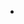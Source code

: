 <script setup>
import Post from "./Post.vue";
import { data as posts } from "./posts.data.js";
</script>

<style module="s">
.posts {
  display: grid;
  row-gap: 1rem;
}
</style>

<ul :class="s.posts">
  <li v-for="post of posts">
    <Post :post="post" />
  </li>
</ul>
